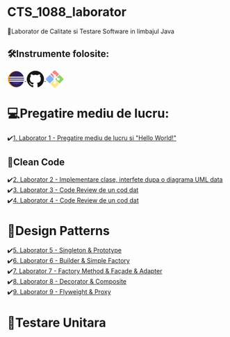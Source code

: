 # CTS_1088_laborator
💛Laborator de Calitate si Testare Software in limbajul Java


## 🛠️Instrumente folosite:
<a href = "https://www.eclipse.org/downloads/">
    <img src = "Logo/Eclipse.png" alt="Eclipse" width = "auto" height="40px" align="center" title="Eclipse" />
</a>
<a href = "https://github.com/">
    <img src = "Logo/GitHub.png" alt="GitHub" width = "auto" height="40px" align="center" title="GitHub" />
</a>
<a href = "http://git-scm.com/downloads/guis/">
    <img src = "Logo/GitClient.png" alt="GitClient" width = "auto" height="40px" align="center" title="GitClient" />
</a>

# 💻Pregatire mediu de lucru:
✔️[1. Laborator 1 - Pregatire mediu de lucru si "Hello World!"](https://github.com/Adriana-Giol/CTS_1088_laborator/tree/main/HelloWorld) </br>

## 🧹Clean Code
✔️[2. Laborator 2 - Implementare clase, interfete dupa o diagrama UML data](https://github.com/Adriana-Giol/CTS_1088_laborator/tree/main/Laborator2)</br>
✔️[3. Laborator 3 - Code Review de un cod dat](https://github.com/Adriana-Giol/CTS_1088_laborator/tree/main/Laborator3)</br>
✔️[4. Laborator 4 - Code Review de un cod dat](https://github.com/Adriana-Giol/CTS_1088_laborator/tree/main/Laborator3)</br>

# 🎩Design Patterns
✔️[5. Laborator 5 - Singleton & Prototype](https://github.com/Adriana-Giol/CTS_1088_laborator/tree/main/Laborator5%20-%20Singleton%20si%20Prototype)</br>
✔️[6. Laborator 6 - Builder & Simple Factory](https://github.com/Adriana-Giol/CTS_1088_laborator/tree/main/Laborator6%20-%20Builder%20si%20Factory)</br>
✔️[7. Laborator 7 - Factory Method & Façade & Adapter](https://github.com/Adriana-Giol/CTS_1088_laborator/tree/main/Laborator7%20-%20Factory%20Method%20-%20Facade%20-%20Adapter)</br>
✔️[8. Laborator 8 - Decorator & Composite](https://github.com/Adriana-Giol/CTS_1088_laborator/tree/main/Laborator8%20-%20Decorator%20-%20Composite) </br>
✔️[9. Laborator 9 - Flyweight & Proxy](https://github.com/Adriana-Giol/CTS_1088_laborator/tree/main/Laborator9%20-%20Flyweight%20-%20Proxy/src/ro/ase/csie/cts/g1088/dp)</br>

# 🧪Testare Unitara
